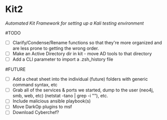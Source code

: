 # Kit2
*Automated Kit Framework for setting up a Kali testing environment*


#TODO


- [ ] Clarify/Condense/Rename functions so that they're more organized and are less prone to getting the wrong order.
- [ ] Make an Active Directory dir in kit - move AD tools to that directory
- [ ] Add a CLI parameter to import a .zsh_history file

#FUTURE
- [ ] Add a cheat sheet into the individual (future) folders with generic command syntax, etc
- [ ] Grab all of the services & ports we started, dump to the user (neo4j, smb, web, etc) (netstat -tano | grep -i "<port>"), etc.
- [ ] Include malicious ansible playbook(s)
- [ ] Move DarkOp plugins to msf
- [ ] Download Cyberchef?
